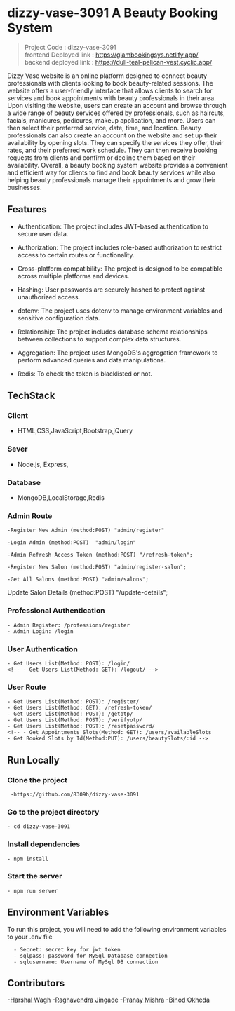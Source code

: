 # dizzy-vase-3091  A Beauty Booking System

> Project Code : dizzy-vase-3091<br/>
> frontend Deployed link :  https://glambookingsys.netlify.app/ <br/>
> backend deployed link :  https://dull-teal-pelican-vest.cyclic.app/  <br/>

Dizzy Vase website is an online platform designed to connect beauty professionals with clients looking to book beauty-related sessions. The website offers a user-friendly interface that allows clients to search for services and book appointments with beauty professionals in their area.
Upon visiting the website, users can create an account and browse through a wide range of beauty services offered by professionals, such as haircuts, facials, manicures, pedicures, makeup application, and more. Users can then select their preferred service, date, time, and location.
Beauty professionals can also create an account on the website and set up their availability by opening slots. They can specify the services they offer, their rates, and their preferred work schedule. They can then receive booking requests from clients and confirm or decline them based on their availability.
Overall, a beauty booking system website provides a convenient and efficient way for clients to find and book beauty services while also helping beauty professionals manage their appointments and grow their businesses.


## Features

 - Authentication: The project includes JWT-based authentication to secure user data.
 - Authorization: The project includes role-based authorization to restrict access to certain routes or functionality.
 - Cross-platform compatibility: The project is designed to be compatible across multiple platforms and devices.

 - Hashing: User passwords are securely hashed to protect against unauthorized access.
 - dotenv: The project uses dotenv to manage environment variables and sensitive configuration data.
 - Relationship: The project includes database schema relationships between collections to support complex data structures.
 - Aggregation: The project uses MongoDB's aggregation framework to perform advanced queries and data manipulations.
 - Redis: To check the token is blacklisted or not.
 
 ## TechStack
 
 ### Client
 - HTML,CSS,JavaScript,Bootstrap,jQuery
 
 ### Sever 
 - Node.js, Express,
 
 ### Database
 - MongoDB,LocalStorage,Redis

### Admin Route
    -Register New Admin (method:POST) "admin/register"

    -Login Admin (method:POST)  "admin/login"

    -Admin Refresh Access Token (method:POST) "/refresh-token";

    -Register New Salon (method:POST) "admin/register-salon";

    -Get All Salons (method:POST) "admin/salons";

Update Salon Details (method:POST) "/update-details";
    
### Professional Authentication
    - Admin Register: /professions/register
    - Admin Login: /login


### User Authentication
    - Get Users List(Method: POST): /login/
    <!-- - Get Users List(Method: GET): /logout/ -->
 ### User Route
    - Get Users List(Method: POST): /register/
    - Get Users List(Method: GET): /refresh-token/
    - Get Users List(Method: POST): /getotp/
    - Get Users List(Method: POST): /verifyotp/
    - Get Users List(Method: POST): /resetpassword/
    <!-- - Get Appointments Slots(Method: GET): /users/availableSlots
    - Get Booked Slots by Id(Method:PUT): /users/beautySlots/:id -->


    
    
## Run Locally
 ### Clone the project
     -https://github.com/8309h/dizzy-vase-3091 

### Go to the project directory
    - cd dizzy-vase-3091
    
### Install dependencies

    - npm install

### Start the server
    - npm run server
    
## Environment Variables
 To run this project, you will need to add the following environment variables to your .env file

      - Secret: secret key for jwt token
      - sqlpass: password for MySql Database connection
      - sqlusername: Username of MySql DB connection

## Contributors
-[Harshal Wagh](https://github.com/8309h)
-[Raghavendra Jingade](https://github.com/JRaghu842)
-[Pranay Mishra](https://github.com/THEPRANAYMISHRA)
-[Binod Okheda](https://github.com/BinodOkheda)


